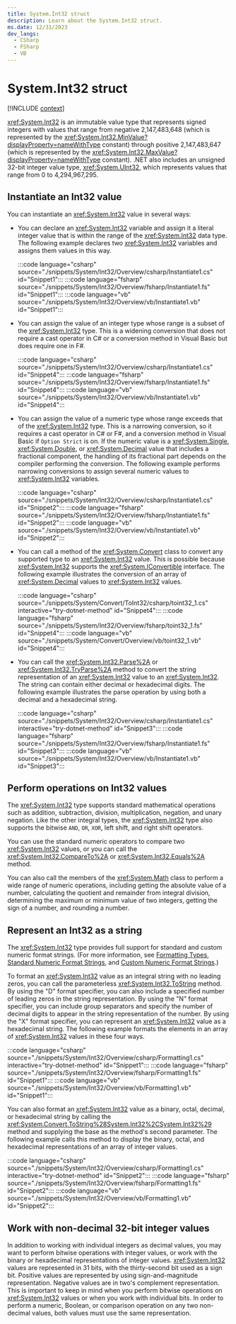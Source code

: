 ```yaml
---
title: System.Int32 struct
description: Learn about the System.Int32 struct.
ms.date: 12/31/2023
dev_langs:
  - CSharp
  - FSharp
  - VB
---
```

# System.Int32 struct

[!INCLUDE [context](includes/context.md)]

<xref:System.Int32> is an immutable value type that represents signed integers with values that range from negative 2,147,483,648 (which is represented by the <xref:System.Int32.MinValue?displayProperty=nameWithType> constant) through positive 2,147,483,647 (which is represented by the <xref:System.Int32.MaxValue?displayProperty=nameWithType> constant). .NET also includes an unsigned 32-bit integer value type, <xref:System.UInt32>, which represents values that range from 0 to 4,294,967,295.

## Instantiate an Int32 value

You can instantiate an <xref:System.Int32> value in several ways:

- You can declare an <xref:System.Int32> variable and assign it a literal integer value that is within the range of the <xref:System.Int32> data type. The following example declares two <xref:System.Int32> variables and assigns them values in this way.

  :::code language="csharp" source="./snippets/System/Int32/Overview/csharp/Instantiate1.cs" id="Snippet1":::
  :::code language="fsharp" source="./snippets/System/Int32/Overview/fsharp/Instantiate1.fs" id="Snippet1":::
  :::code language="vb" source="./snippets/System/Int32/Overview/vb/Instantiate1.vb" id="Snippet1":::

- You can assign the value of an integer type whose range is a subset of the <xref:System.Int32> type. This is a widening conversion that does not require a cast operator in C# or a conversion method in Visual Basic but does require one in F#.

  :::code language="csharp" source="./snippets/System/Int32/Overview/csharp/Instantiate1.cs" id="Snippet4":::
  :::code language="fsharp" source="./snippets/System/Int32/Overview/fsharp/Instantiate1.fs" id="Snippet4":::
  :::code language="vb" source="./snippets/System/Int32/Overview/vb/Instantiate1.vb" id="Snippet4":::

- You can assign the value of a numeric type whose range exceeds that of the <xref:System.Int32> type. This is a narrowing conversion, so it requires a cast operator in C# or F#, and a conversion method in Visual Basic if `Option Strict` is on. If the numeric value is a <xref:System.Single>, <xref:System.Double>, or <xref:System.Decimal> value that includes a fractional component, the handling of its fractional part depends on the compiler performing the conversion. The following example performs narrowing conversions to assign several numeric values to <xref:System.Int32> variables.

  :::code language="csharp" source="./snippets/System/Int32/Overview/csharp/Instantiate1.cs" id="Snippet2":::
  :::code language="fsharp" source="./snippets/System/Int32/Overview/fsharp/Instantiate1.fs" id="Snippet2":::
  :::code language="vb" source="./snippets/System/Int32/Overview/vb/Instantiate1.vb" id="Snippet2":::

- You can call a method of the <xref:System.Convert> class to convert any supported type to an <xref:System.Int32> value. This is possible because <xref:System.Int32> supports the <xref:System.IConvertible> interface. The following example illustrates the conversion of an array of <xref:System.Decimal> values to <xref:System.Int32> values.

  :::code language="csharp" source="./snippets/System/Convert/ToInt32/csharp/toint32_1.cs" interactive="try-dotnet-method" id="Snippet4":::
  :::code language="fsharp" source="./snippets/System/Int32/Overview/fsharp/toint32_1.fs" id="Snippet4":::
  :::code language="vb" source="./snippets/System/Convert/Overview/vb/toint32_1.vb" id="Snippet4":::

- You can call the <xref:System.Int32.Parse%2A> or <xref:System.Int32.TryParse%2A> method to convert the string representation of an <xref:System.Int32> value to an <xref:System.Int32>. The string can contain either decimal or hexadecimal digits. The following example illustrates the parse operation by using both a decimal and a hexadecimal string.

  :::code language="csharp" source="./snippets/System/Int32/Overview/csharp/Instantiate1.cs" interactive="try-dotnet-method" id="Snippet3":::
  :::code language="fsharp" source="./snippets/System/Int32/Overview/fsharp/Instantiate1.fs" id="Snippet3":::
  :::code language="vb" source="./snippets/System/Int32/Overview/vb/Instantiate1.vb" id="Snippet3":::

## Perform operations on Int32 values

The <xref:System.Int32> type supports standard mathematical operations such as addition, subtraction, division, multiplication, negation, and unary negation. Like the other integral types, the <xref:System.Int32> type also supports the bitwise `AND`, `OR`, `XOR`, left shift, and right shift operators.

You can use the standard numeric operators to compare two <xref:System.Int32> values, or you can call the <xref:System.Int32.CompareTo%2A> or <xref:System.Int32.Equals%2A> method.

You can also call the members of the <xref:System.Math> class to perform a wide range of numeric operations, including getting the absolute value of a number, calculating the quotient and remainder from integral division, determining the maximum or minimum value of two integers, getting the sign of a number, and rounding a number.

## Represent an Int32 as a string

The <xref:System.Int32> type provides full support for standard and custom numeric format strings. (For more information, see [Formatting Types](../../standard/base-types/formatting-types.md), [Standard Numeric Format Strings](../../standard/base-types/standard-numeric-format-strings.md), and [Custom Numeric Format Strings](../../standard/base-types/custom-numeric-format-strings.md).)

To format an <xref:System.Int32> value as an integral string with no leading zeros, you can call the parameterless <xref:System.Int32.ToString> method. By using the "D" format specifier, you can also include a specified number of leading zeros in the string representation. By using the "N" format specifier, you can include group separators and specify the number of decimal digits to appear in the string representation of the number. By using the "X" format specifier, you can represent an <xref:System.Int32> value as a hexadecimal string. The following example formats the elements in an array of <xref:System.Int32> values in these four ways.

:::code language="csharp" source="./snippets/System/Int32/Overview/csharp/Formatting1.cs" interactive="try-dotnet-method" id="Snippet1":::
:::code language="fsharp" source="./snippets/System/Int32/Overview/fsharp/Formatting1.fs" id="Snippet1":::
:::code language="vb" source="./snippets/System/Int32/Overview/vb/Formatting1.vb" id="Snippet1":::

You can also format an <xref:System.Int32> value as a binary, octal, decimal, or hexadecimal string by calling the <xref:System.Convert.ToString%28System.Int32%2CSystem.Int32%29> method and supplying the base as the method's second parameter. The following example calls this method to display the binary, octal, and hexadecimal representations of an array of integer values.

:::code language="csharp" source="./snippets/System/Int32/Overview/csharp/Formatting1.cs" interactive="try-dotnet-method" id="Snippet2":::
:::code language="fsharp" source="./snippets/System/Int32/Overview/fsharp/Formatting1.fs" id="Snippet2":::
:::code language="vb" source="./snippets/System/Int32/Overview/vb/Formatting1.vb" id="Snippet2":::

## Work with non-decimal 32-bit integer values

In addition to working with individual integers as decimal values, you may want to perform bitwise operations with integer values, or work with the binary or hexadecimal representations of integer values. <xref:System.Int32> values are represented in 31 bits, with the thirty-second bit used as a sign bit. Positive values are represented by using sign-and-magnitude representation. Negative values are in two's complement representation. This is important to keep in mind when you perform bitwise operations on <xref:System.Int32> values or when you work with individual bits. In order to perform a numeric, Boolean, or comparison operation on any two non-decimal values, both values must use the same representation.

